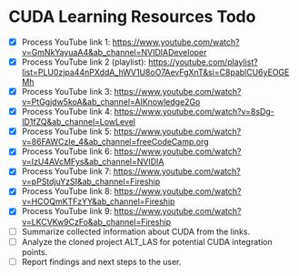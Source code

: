 # CUDA Learning Resources Todo

- [x] Process YouTube link 1: https://www.youtube.com/watch?v=GmNkYayuaA4&ab_channel=NVIDIADeveloper
- [x] Process YouTube link 2 (playlist): https://youtube.com/playlist?list=PLU0zjpa44nPXddA_hWV1U8oO7AevFgXnT&si=C8pablCU6yEOGEMh
- [x] Process YouTube link 3: https://www.youtube.com/watch?v=PtGgjdw5koA&ab_channel=AIKnowledge2Go
- [x] Process YouTube link 4: https://www.youtube.com/watch?v=8sDg-lD1fZQ&ab_channel=LowLevel
- [x] Process YouTube link 5: https://www.youtube.com/watch?v=86FAWCzIe_4&ab_channel=freeCodeCamp.org
- [x] Process YouTube link 6: https://www.youtube.com/watch?v=IzU4AVcMFys&ab_channel=NVIDIA
- [x] Process YouTube link 7: https://www.youtube.com/watch?v=pPStdjuYzSI&ab_channel=Fireship
- [x] Process YouTube link 8: https://www.youtube.com/watch?v=HCOQmKTFzYY&ab_channel=Fireship
- [x] Process YouTube link 9: https://www.youtube.com/watch?v=LKCVKw9CzFo&ab_channel=Fireship
- [ ] Summarize collected information about CUDA from the links.
- [ ] Analyze the cloned project ALT_LAS for potential CUDA integration points.
- [ ] Report findings and next steps to the user.
